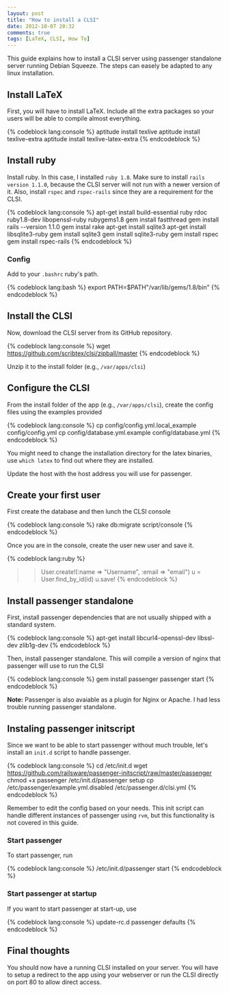 ```yaml
---
layout: post
title: "How to install a CLSI"
date: 2012-10-07 20:32
comments: true
tags: [LaTeX, CLSI, How To]
---
```

This guide explains how to install a CLSI server using passenger standalone server running Debian Squeeze.
The steps can easely be adapted to any linux installation.

## Install LaTeX
First, you will have to install LaTeX.  Include all the extra packages so your users will be
able to compile almost everything.

{% codeblock lang:console %}
aptitude install texlive
aptitude install texlive-extra
aptitude install texlive-latex-extra
{% endcodeblock %}

## Install ruby
Install ruby.  In this case, I installed ```ruby 1.8```.  Make sure to install ```rails version
1.1.0```, because the CLSI server will not run with a newer version of it.  Also, install
```rspec``` and ```rspec-rails``` since they are a requirement for the CLSI.

{% codeblock lang:console %}
apt-get install build-essential ruby rdoc ruby1.8-dev libopenssl-ruby rubygems1.8
gem install fastthread
gem install rails --version 1.1.0
gem instal rake
apt-get install sqlite3
apt-get install libsqlite3-ruby
gem install sqlite3
gem install sqlite3-ruby
gem install rspec
gem install rspec-rails
{% endcodeblock %}

### Config
Add to your ```.bashrc``` ruby's path.

{% codeblock lang:bash %}
export PATH=$PATH"/var/lib/gems/1.8/bin"
{% endcodeblock %}

## Install the CLSI
Now, download the CLSI server from its GitHub repository.

{% codeblock lang:console %}
wget https://github.com/scribtex/clsi/zipball/master
{% endcodeblock %}

Unzip it to the install folder (e.g., ```/var/apps/clsi```)

## Configure the CLSI
From the install folder of the app (e.g., ```/var/apps/clsi```), create the
config files using the examples provided

{% codeblock lang:console %}
cp config/config.yml.local_example config/config.yml
cp config/database.yml.example config/database.yml
{% endcodeblock %}

You might need to change the installation directory for the latex binaries,
use ```which latex``` to find out where they are installed.

Update the host with the host address you will use for passenger.

## Create your first user
First create the database and then lunch the CLSI console

{% codeblock lang:console %}
rake db:migrate
script/console
{% endcodeblock %}

Once you are in the console, create the user new user and save it.

{% codeblock lang:ruby %}
>> User.create!(:name => "Username", :email => "email")
>> u = User.find_by_id(id)
>> u.save!
{% endcodeblock %}


## Install passenger standalone
First, install passenger dependencies that are not usually shipped with a
standard system.

{% codeblock lang:console %}
apt-get install libcurl4-openssl-dev libssl-dev zlib1g-dev 
{% endcodeblock %}

Then, install passenger standalone.  This will compile a version of nginx that 
passenger will use to run the CLSI

{% codeblock lang:console %}
gem install passenger
passenger start
{% endcodeblock %}

**Note:** Passenger is also avaiable as a plugin for Nginx or Apache.  I had less
trouble running passenger standalone.

## Instaling passenger initscript
Since we want to be able to start passenger without much trouble, let's install
an ```init.d``` script to handle passenger.

{% codeblock lang:console %}
cd /etc/init.d
wget https://github.com/railsware/passenger-initscript/raw/master/passenger
chmod +x passenger
/etc/init.d/passenger setup
cp /etc/passenger/example.yml.disabled /etc/passenger.d/clsi.yml
{% endcodeblock %}

Remember to edit the config based on your needs.  This init script can handle different
instances of passenger using ```rvm```, but this functionality is not covered in this 
guide.

### Start passenger
To start passenger, run

{% codeblock lang:console %}
/etc/init.d/passenger start
{% endcodeblock %}

### Start passenger at startup
If you want to start passenger at start-up, use

{% codeblock lang:console %}
update-rc.d passenger defaults
{% endcodeblock %}

## Final thoughts
You should now have a running CLSI installed on your server.  You will have to setup
a redirect to the app using your webserver or run the CLSI directly on port 80 to allow
direct access.